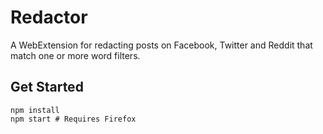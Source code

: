 Redactor
========

A WebExtension for redacting posts on Facebook, Twitter and Reddit that match
one or more word filters.

Get Started
-----------

    npm install
    npm start # Requires Firefox
